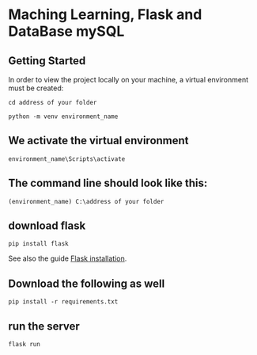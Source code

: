 # Maching Learning, Flask and DataBase mySQL

## Getting Started

In order to view the project locally on your machine, a virtual environment must be created:

```
cd address of your folder
```

```
python -m venv environment_name
```
## We activate the virtual environment
```
environment_name\Scripts\activate
```
## The command line should look like this:
```
(environment_name) C:\address of your folder
```
## download flask
```
pip install flask
```
See also the guide [Flask installation](https://flask.palletsprojects.com/en/3.0.x/installation/).
## Download the following as well
```
pip install -r requirements.txt
```
## run the server
```
flask run
```







